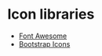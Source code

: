 # Icon libraries

- [Font Awesome](https://fontawesome.com/)
- [Bootstrap Icons](https://icons.getbootstrap.com/)